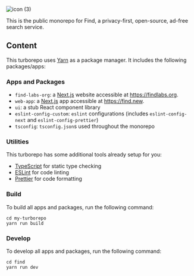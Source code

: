 
![icon (3)](https://user-images.githubusercontent.com/68179593/185813265-fc001e76-f1e8-42a9-aa1b-b88e99d8eb6f.png)

This is the public monorepo for Find, a privacy-first, open-source, ad-free search service.

## Content

This turborepo uses [Yarn](https://classic.yarnpkg.com/lang/en/) as a package manager. It includes the following packages/apps:

### Apps and Packages

- `find-labs-org`: a [Next.js](https://nextjs.org) website accessible at https://findlabs.org.
- `web-app`: a [Next.js](https://nextjs.org) app accessible at https://find.new.
- `ui`: a stub React component library
- `eslint-config-custom`: `eslint` configurations (includes `eslint-config-next` and `eslint-config-prettier`)
- `tsconfig`: `tsconfig.json`s used throughout the monorepo

### Utilities

This turborepo has some additional tools already setup for you:

- [TypeScript](https://www.typescriptlang.org/) for static type checking
- [ESLint](https://eslint.org/) for code linting
- [Prettier](https://prettier.io) for code formatting

### Build

To build all apps and packages, run the following command:

```
cd my-turborepo
yarn run build
```

### Develop

To develop all apps and packages, run the following command:

```
cd find
yarn run dev
```
